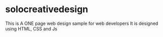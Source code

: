 # solocreativedesign
This is A ONE page web design sample for web developers 
It is designed using HTML, CSS and Js 

